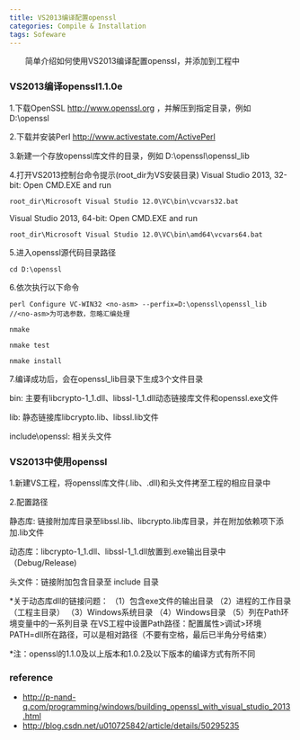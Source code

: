 ```yaml
---
title: VS2013编译配置openssl
categories: Compile & Installation
tags: Sofeware
---
```


&emsp;&emsp;简单介绍如何使用VS2013编译配置openssl，并添加到工程中
<!--more-->

### VS2013编译openssl1.1.0e

1.下载OpenSSL http://www.openssl.org ，并解压到指定目录，例如 D:\openssl

2.下载并安装Perl  http://www.activestate.com/ActivePerl

3.新建一个存放openssl库文件的目录，例如 D:\openssl\openssl_lib

4.打开VS2013控制台命令提示(root_dir为VS安装目录)
Visual Studio 2013, 32-bit: Open CMD.EXE and run 
```
root_dir\Microsoft Visual Studio 12.0\VC\bin\vcvars32.bat  
```
Visual Studio 2013, 64-bit: Open CMD.EXE and run 
```
root_dir\Microsoft Visual Studio 12.0\VC\bin\amd64\vcvars64.bat
```

5.进入openssl源代码目录路径 
```
cd D:\openssl
```

6.依次执行以下命令
```
perl Configure VC-WIN32 <no-asm> --perfix=D:\openssl\openssl_lib //<no-asm>为可选参数，忽略汇编处理

nmake

nmake test

nmake install
```

7.编译成功后，会在openssl_lib目录下生成3个文件目录

bin: 主要有libcrypto-1_1.dll、libssl-1_1.dll动态链接库文件和openssl.exe文件
     
lib: 静态链接库libcrypto.lib、libssl.lib文件

include\openssl: 相关头文件


### VS2013中使用openssl

1.新建VS工程，将openssl库文件(.lib、.dll)和头文件拷至工程的相应目录中

2.配置路径

静态库: 链接附加库目录至libssl.lib、libcrypto.lib库目录，并在附加依赖项下添加.lib文件

动态库：libcrypto-1_1.dll、libssl-1_1.dll放置到.exe输出目录中（Debug/Release)

头文件：链接附加包含目录至 include 目录


*关于动态库dll的链接问题：
（1）包含exe文件的输出目录
（2）进程的工作目录（工程主目录）
（3）Windows系统目录
（4）Windows目录
（5）列在Path环境变量中的一系列目录
  在VS工程中设置Path路径：配置属性>调试>环境 PATH=dll所在路径，可以是相对路径（不要有空格，最后已半角分号结束）

*注：openssl的1.1.0及以上版本和1.0.2及以下版本的编译方式有所不同

### reference
- http://p-nand-q.com/programming/windows/building_openssl_with_visual_studio_2013.html
- http://blog.csdn.net/u010725842/article/details/50295235




